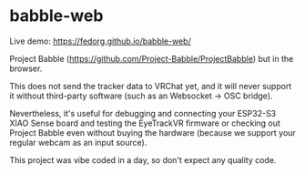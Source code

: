 # babble-web

Live demo: https://fedorg.github.io/babble-web/

Project Babble (https://github.com/Project-Babble/ProjectBabble) but in the browser.

This does not send the tracker data to VRChat yet, and it will never support it without third-party software (such as an Websocket -> OSC bridge).

Nevertheless, it's useful for debugging and connecting your ESP32-S3 XIAO Sense board and testing the EyeTrackVR firmware or checking out Project Babble even without buying the hardware (because we support your regular webcam as an input source).

This project was vibe coded in a day, so don't expect any quality code.
